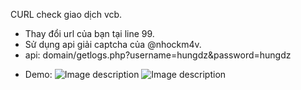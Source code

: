 CURL check giao dịch vcb.
- Thay đổi url của bạn tại line 99.
- Sử dụng api giải captcha của @nhockm4v.
- api: domain/getlogs.php?username=hungdz&password=hungdz
* Demo:
![Image description](https://www.upsieutoc.com/images/2020/02/26/Screen-Shot-2020-02-26-at-22.44.38.png)
![Image description](https://www.upsieutoc.com/images/2020/02/26/Screen-Shot-2020-02-26-at-22.45.50.png)
